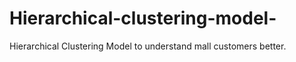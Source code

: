 # Hierarchical-clustering-model-
Hierarchical Clustering Model to understand mall customers better.
